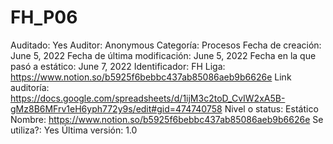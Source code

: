 # FH_P06

Auditado: Yes
Auditor: Anonymous
Categoría: Procesos
Fecha de creación: June 5, 2022
Fecha de última modificación: June 5, 2022
Fecha en la que pasó a estático: June 7, 2022
Identificador: FH
Liga: https://www.notion.so/b5925f6bebbc437ab85086aeb9b6626e 
Link auditoría: https://docs.google.com/spreadsheets/d/1ijM3c2toD_CvIW2xA5B-gMz8B6MFrv1eH6yph772y9s/edit#gid=474740758
Nivel o status: Estático
Nombre: https://www.notion.so/b5925f6bebbc437ab85086aeb9b6626e 
Se utiliza?: Yes
Última versión: 1.0